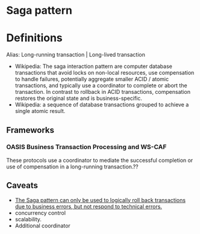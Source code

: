 # Saga pattern
# Definitions
Alias: Long-running transaction | Long-lived transaction
- Wikipedia: The saga interaction pattern are computer database transactions that avoid locks on non-local resources, use compensation to handle failures, potentially aggregate smaller ACID / atomic transactions, and typically use a coordinator to complete or abort the transaction. In contrast to rollback in ACID transactions, compensation restores the original state and is business-specific.
- Wikipedia: a sequence of database transactions grouped to achieve a single atomic result.

## Frameworks
### OASIS Business Transaction Processing and WS-CAF
These protocols use a coordinator to mediate the successful completion or use of compensation in a long-running transaction.??


## Caveats
- [The Saga pattern can only be used to logically roll back transactions due to business errors, but not respond to technical errors.](https://www.ufried.com/blog/limits_of_saga_pattern/)
- concurrency control
- scalability.
- Additional coordinator
